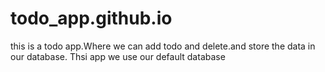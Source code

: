 # todo_app.github.io
this is a todo app.Where we can add todo and delete.and store the data in our database. Thsi app we use our default database 
